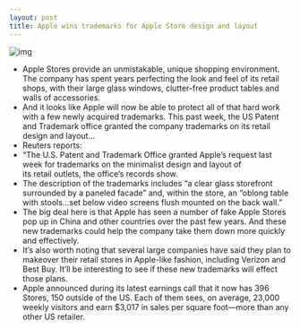 ```yaml
---
layout: post
title: Apple wins trademarks for Apple Store design and layout
---
```

![img](http://media.idownloadblog.com/wp-content/uploads/2011/10/apple-store-e1320041984801.jpg)
* Apple Stores provide an unmistakable, unique shopping environment. The company has spent years perfecting the look and feel of its retail shops, with their large glass windows, clutter-free product tables and walls of accessories.
* And it looks like Apple will now be able to protect all of that hard work with a few newly acquired trademarks. This past week, the US Patent and Trademark office granted the company trademarks on its retail design and layout…
* Reuters reports:
* “The U.S. Patent and Trademark Office granted Apple’s request last week for trademarks on the minimalist design and layout of its retail outlets, the office’s records show.
* The description of the trademarks includes “a clear glass storefront surrounded by a paneled facade” and, within the store, an “oblong table with stools…set below video screens flush mounted on the back wall.”
* The big deal here is that Apple has seen a number of fake Apple Stores pop up in China and other countries over the past few years. And these new trademarks could help the company take them down more quickly and effectively.
* It’s also worth noting that several large companies have said they plan to makeover their retail stores in Apple-like fashion, including Verizon and Best Buy. It’ll be interesting to see if these new trademarks will effect those plans.
* Apple announced during its latest earnings call that it now has 396 Stores, 150 outside of the US. Each of them sees, on average, 23,000 weekly visitors and earn $3,017 in sales per square foot—more than any other US retailer.

